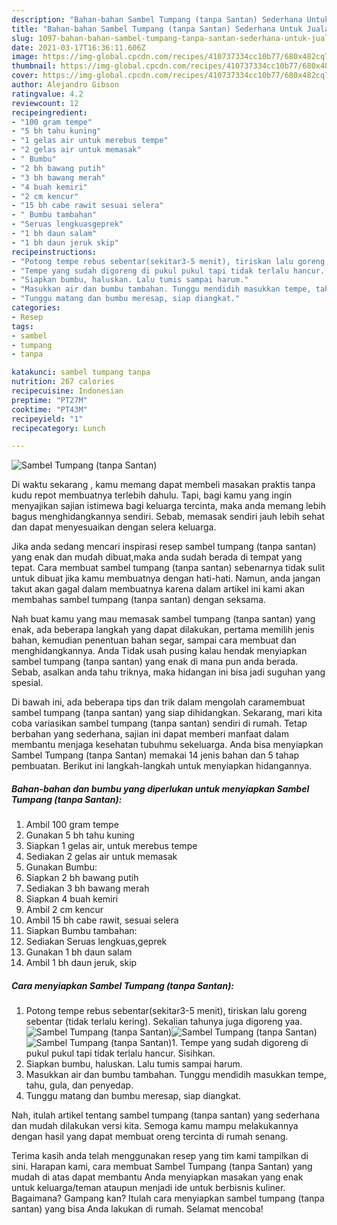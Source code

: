 ```yaml
---
description: "Bahan-bahan Sambel Tumpang (tanpa Santan) Sederhana Untuk Jualan"
title: "Bahan-bahan Sambel Tumpang (tanpa Santan) Sederhana Untuk Jualan"
slug: 1097-bahan-bahan-sambel-tumpang-tanpa-santan-sederhana-untuk-jualan
date: 2021-03-17T16:36:11.606Z
image: https://img-global.cpcdn.com/recipes/410737334cc10b77/680x482cq70/sambel-tumpang-tanpa-santan-foto-resep-utama.jpg
thumbnail: https://img-global.cpcdn.com/recipes/410737334cc10b77/680x482cq70/sambel-tumpang-tanpa-santan-foto-resep-utama.jpg
cover: https://img-global.cpcdn.com/recipes/410737334cc10b77/680x482cq70/sambel-tumpang-tanpa-santan-foto-resep-utama.jpg
author: Alejandro Gibson
ratingvalue: 4.2
reviewcount: 12
recipeingredient:
- "100 gram tempe"
- "5 bh tahu kuning"
- "1 gelas air untuk merebus tempe"
- "2 gelas air untuk memasak"
- " Bumbu"
- "2 bh bawang putih"
- "3 bh bawang merah"
- "4 buah kemiri"
- "2 cm kencur"
- "15 bh cabe rawit sesuai selera"
- " Bumbu tambahan"
- "Seruas lengkuasgeprek"
- "1 bh daun salam"
- "1 bh daun jeruk skip"
recipeinstructions:
- "Potong tempe rebus sebentar(sekitar3-5 menit), tiriskan lalu goreng sebentar (tidak terlalu kering). Sekalian tahunya juga digoreng yaa."
- "Tempe yang sudah digoreng di pukul pukul tapi tidak terlalu hancur. Sisihkan."
- "Siapkan bumbu, haluskan. Lalu tumis sampai harum."
- "Masukkan air dan bumbu tambahan. Tunggu mendidih masukkan tempe, tahu, gula, dan penyedap."
- "Tunggu matang dan bumbu meresap, siap diangkat."
categories:
- Resep
tags:
- sambel
- tumpang
- tanpa

katakunci: sambel tumpang tanpa 
nutrition: 267 calories
recipecuisine: Indonesian
preptime: "PT27M"
cooktime: "PT43M"
recipeyield: "1"
recipecategory: Lunch

---
```



![Sambel Tumpang (tanpa Santan)](https://img-global.cpcdn.com/recipes/410737334cc10b77/680x482cq70/sambel-tumpang-tanpa-santan-foto-resep-utama.jpg)

Di waktu  sekarang , kamu memang dapat membeli masakan praktis tanpa kudu repot membuatnya terlebih dahulu. Tapi, bagi kamu yang ingin menyajikan sajian istimewa bagi keluarga tercinta, maka anda memang lebih bagus menghidangkannya sendiri. Sebab, memasak sendiri jauh lebih sehat dan dapat menyesuaikan dengan selera keluarga.

Jika anda sedang mencari inspirasi resep sambel tumpang (tanpa santan) yang enak dan mudah dibuat,maka anda sudah berada di tempat yang tepat. Cara membuat sambel tumpang (tanpa santan)  sebenarnya tidak sulit untuk dibuat jika kamu membuatnya dengan hati-hati. Namun, anda jangan takut akan gagal dalam membuatnya 
karena dalam artikel ini kami akan membahas sambel tumpang (tanpa santan) dengan seksama.  



Nah buat kamu yang mau memasak sambel tumpang (tanpa santan) yang enak, ada beberapa langkah yang dapat dilakukan, pertama memilih jenis bahan, kemudian penentuan bahan segar, sampai cara membuat dan menghidangkannya. Anda Tidak usah pusing kalau hendak menyiapkan sambel tumpang (tanpa santan) yang enak di mana pun anda berada. Sebab, asalkan anda  tahu triknya, maka hidangan ini bisa jadi suguhan yang spesial.

Di bawah ini, ada beberapa tips dan trik dalam mengolah caramembuat sambel tumpang (tanpa santan) yang siap dihidangkan. Sekarang, mari kita coba variasikan sambel tumpang (tanpa santan) sendiri di rumah. Tetap berbahan yang sederhana, sajian ini dapat memberi manfaat dalam membantu menjaga kesehatan tubuhmu sekeluarga. Anda bisa menyiapkan Sambel Tumpang (tanpa Santan) memakai 14 jenis bahan dan 5 tahap pembuatan. Berikut ini langkah-langkah untuk menyiapkan hidangannya.

<!--inarticleads1-->

##### Bahan-bahan dan bumbu yang diperlukan untuk menyiapkan Sambel Tumpang (tanpa Santan):

1. Ambil 100 gram tempe
1. Gunakan 5 bh tahu kuning
1. Siapkan 1 gelas air, untuk merebus tempe
1. Sediakan 2 gelas air untuk memasak
1. Gunakan  Bumbu:
1. Siapkan 2 bh bawang putih
1. Sediakan 3 bh bawang merah
1. Siapkan 4 buah kemiri
1. Ambil 2 cm kencur
1. Ambil 15 bh cabe rawit, sesuai selera
1. Siapkan  Bumbu tambahan:
1. Sediakan Seruas lengkuas,geprek
1. Gunakan 1 bh daun salam
1. Ambil 1 bh daun jeruk, skip




<!--inarticleads2-->

##### Cara menyiapkan Sambel Tumpang (tanpa Santan):

1. Potong tempe rebus sebentar(sekitar3-5 menit), tiriskan lalu goreng sebentar (tidak terlalu kering). Sekalian tahunya juga digoreng yaa.
<img src="https://img-global.cpcdn.com/steps/ce97f1d7c77c2faa/160x128cq70/sambel-tumpang-tanpa-santan-langkah-memasak-1-foto.jpg" alt="Sambel Tumpang (tanpa Santan)"><img src="https://img-global.cpcdn.com/steps/5bf124577b537b6c/160x128cq70/sambel-tumpang-tanpa-santan-langkah-memasak-1-foto.jpg" alt="Sambel Tumpang (tanpa Santan)"><img src="https://img-global.cpcdn.com/steps/34605f057a66db62/160x128cq70/sambel-tumpang-tanpa-santan-langkah-memasak-1-foto.jpg" alt="Sambel Tumpang (tanpa Santan)">1. Tempe yang sudah digoreng di pukul pukul tapi tidak terlalu hancur. Sisihkan.
1. Siapkan bumbu, haluskan. Lalu tumis sampai harum.
1. Masukkan air dan bumbu tambahan. Tunggu mendidih masukkan tempe, tahu, gula, dan penyedap.
1. Tunggu matang dan bumbu meresap, siap diangkat.




Nah, itulah artikel tentang  sambel tumpang (tanpa santan)  yang sederhana dan mudah dilakukan versi kita. Semoga kamu mampu melakukannya dengan hasil yang dapat membuat oreng tercinta di rumah senang. 

Terima kasih anda telah menggunakan resep yang tim kami tampilkan di sini. Harapan kami, cara membuat  Sambel Tumpang (tanpa Santan) yang mudah di atas dapat membantu Anda menyiapkan masakan yang enak untuk keluarga/teman ataupun menjadi ide untuk berbisnis kuliner. Bagaimana? Gampang kan? Itulah cara menyiapkan sambel tumpang (tanpa santan) yang bisa Anda lakukan di rumah. Selamat mencoba!


